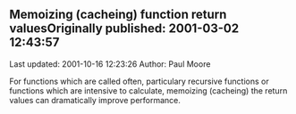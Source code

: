 ## Memoizing (cacheing) function return valuesOriginally published: 2001-03-02 12:43:57 
Last updated: 2001-10-16 12:23:26 
Author: Paul Moore 
 
For functions which are called often, particulary recursive functions or functions which are intensive to calculate, memoizing (cacheing) the return values can dramatically improve performance.